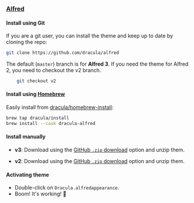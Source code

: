 ### [Alfred](https://www.alfredapp.com/)

#### Install using Git

If you are a git user, you can install the theme and keep up to date by cloning the repo:

```bash
git clone https://github.com/dracula/alfred
```

The default (`master`) branch is for **Alfred 3**. If you need the theme for Alfred 2, you need to checkout the v2 branch.

```bash
    git checkout v2
```

#### Install using [Homebrew](https://brew.sh)

Easily install from [dracula/homebrew-install](https://github.com/dracula/homebrew-install/blob/master/Casks/dracula-alfred.rb):

``` sh
brew tap dracula/install
brew install --cask dracula-alfred
```

#### Install manually

- **v3**: Download using the [GitHub `.zip` download](https://github.com/dracula/alfred/archive/master.zip) option and unzip them.

- **v2**: Download using the [GitHub `.zip` download](https://github.com/dracula/alfred/archive/v2.zip) option and unzip them.

#### Activating theme

- Double-click on `Dracula.alfredappearance`.
- Boom! It's working! 🦇
